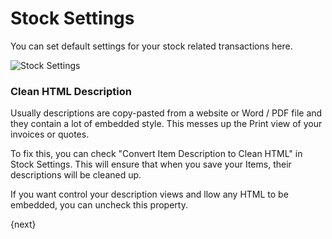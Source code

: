 # Stock Settings

You can set default settings for your stock related transactions here.

<img class="screenshot" alt="Stock Settings" src="{{docs_base_url}}/assets/img/stock/stock-settings.png">

### Clean HTML Description

Usually descriptions are copy-pasted from a website or Word / PDF file and they contain a lot of embedded style. This messes up the Print view of your invoices or quotes.

To fix this, you can check "Convert Item Description to Clean HTML" in Stock Settings. This will ensure that when you save your Items, their descriptions will be cleaned up.

If you want control your description views and llow any HTML to be embedded, you can uncheck this property.

{next}